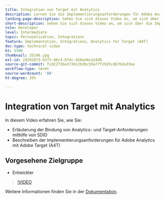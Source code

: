 ```yaml
---
title: Integration von Target mit Analytics
description: Lernen Sie die Implementierungsanforderungen für Adobe Analytics mit Adobe Target (A4T) kennen.
landing-page-description: Sehen Sie sich dieses Video an, um sich über die Implementierungsanforderungen für Adobe Analytics mit Adobe Target (A4T) zu informieren.
short-description: Sehen Sie sich dieses Video an, um sich über die Implementierungsanforderungen für Adobe Analytics mit Adobe Target (A4T) zu informieren.
role: Developer
level: Intermediate
topic: Personalization, Integrations
feature: Implementation, Integrations, Analytics for Target (A4T)
doc-type: technical video
kt: 5386
thumbnail: 35146.jpg
exl-id: 29292873-91f5-40c4-8f4c-d26ed4ce24d8
source-git-commit: fcd2273ba373dc2b3bc59a77f1925cdb7b2ed3ee
workflow-type: tm+mt
source-wordcount: '88'
ht-degree: 35%

---
```


# Integration von Target mit Analytics

In diesem Video erfahren Sie, wie Sie:

* Erläuterung der Bindung von Analytics- und Target-Anforderungen mithilfe von SDID
* Beschreiben der Implementierungsanforderungen für Adobe Analytics mit Adobe Target (A4T)

## Vorgesehene Zielgruppe

* Entwickler

>[!VIDEO](https://video.tv.adobe.com/v/35146/?quality=12)

Weitere Informationen finden Sie in der [Dokumentation](https://experienceleague.adobe.com/docs/target/using/integrate/a4t/a4timplementation.html?lang=en).
